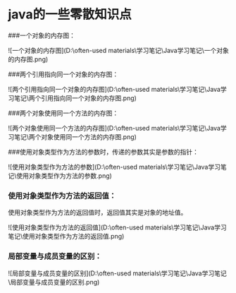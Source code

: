 # java的一些零散知识点

###一个对象的内存图：

![一个对象的内存图](D:\often-used materials\学习笔记\Java学习笔记\一个对象的内存图.png)



###两个引用指向同一个对象的内存图：

![两个引用指向同一个对象的内存图](D:\often-used materials\学习笔记\Java学习笔记\两个引用指向同一个对象的内存图.png)



###两个对象使用同一个方法的内存图：

![两个对象使用同一个方法的内存图](D:\often-used materials\学习笔记\Java学习笔记\两个对象使用同一个方法的内存图.png)



###使用对象类型作为方法的参数时，传递的参数其实是参数的指针：

![使用对象类型作为方法的参数](D:\often-used materials\学习笔记\Java学习笔记\使用对象类型作为方法的参数.png)





### 使用对象类型作为方法的返回值：

使用对象类型作为方法的返回值时，返回值其实是对象的地址值。

![使用对象类型作为方法的返回值](D:\often-used materials\学习笔记\Java学习笔记\使用对象类型作为方法的返回值.png)



### 局部变量与成员变量的区别：

![局部变量与成员变量的区别](D:\often-used materials\学习笔记\Java学习笔记\局部变量与成员变量的区别.png)

















